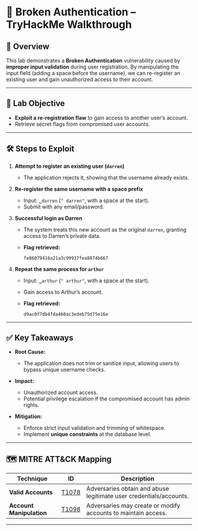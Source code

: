 # 🔐 Broken Authentication – TryHackMe Walkthrough

## 📝 Overview

This lab demonstrates a **Broken Authentication** vulnerability caused by **improper input validation** during user registration. By manipulating the input field (adding a space before the username), we can re-register an existing user and gain unauthorized access to their account.

---

## 🎯 Lab Objective

* **Exploit a re-registration flaw** to gain access to another user’s account.
* Retrieve secret flags from compromised user accounts.

---

## 🛠 Steps to Exploit

1. **Attempt to register an existing user (`darren`)**

   * The application rejects it, showing that the username already exists.

2. **Re-register the same username with a space prefix**

   * Input: `␣darren` (`" darren"`, with a space at the start).
   * Submit with any email/password.

3. **Successful login as Darren**

   * The system treats this new account as the original `darren`, granting access to Darren’s private data.
   * **Flag retrieved:**

     ```
     fe86079416a21a3c99937fea8874b667
     ```

4. **Repeat the same process for `arthur`**

   * Input: `␣arthur` (`" arthur"`, with a space at the start).
   * Gain access to Arthur’s account.
   * **Flag retrieved:**
   
     ```
     d9ac0f7db4fda460ac3edeb75d75e16e
     ```

---

## ✅ Key Takeaways

* **Root Cause:**

  * The application does not trim or sanitize input, allowing users to bypass unique username checks.

* **Impact:**

  * Unauthorized account access.
  * Potential privilege escalation if the compromised account has admin rights.

* **Mitigation:**

  * Enforce strict input validation and trimming of whitespace.
  * Implement **unique constraints** at the database level.

---

## 🗺 MITRE ATT\&CK Mapping

| **Technique**            | **ID**                                              | **Description**                                                    |
| ------------------------ | --------------------------------------------------- | ------------------------------------------------------------------ |
| **Valid Accounts**       | [T1078](https://attack.mitre.org/techniques/T1078/) | Adversaries obtain and abuse legitimate user credentials/accounts. |
| **Account Manipulation** | [T1098](https://attack.mitre.org/techniques/T1098/) | Adversaries may create or modify accounts to maintain access.      |

---